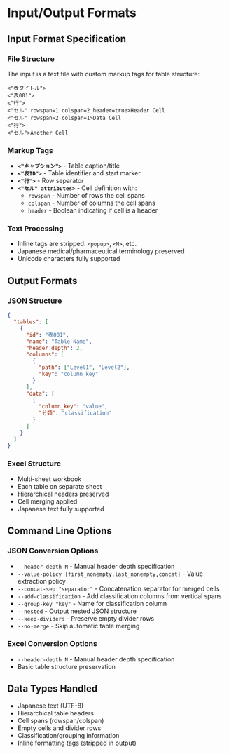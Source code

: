 # Input/Output Formats

## Input Format Specification

### File Structure
The input is a text file with custom markup tags for table structure:

```
<"表タイトル">
<"表001">
<"行">
<"セル" rowspan=1 colspan=2 header=true>Header Cell
<"セル" rowspan=2 colspan=1>Data Cell
<"行">
<"セル">Another Cell
```

### Markup Tags
- **`<"キャプション">`** - Table caption/title
- **`<"表ID">`** - Table identifier and start marker
- **`<"行">`** - Row separator
- **`<"セル" attributes>`** - Cell definition with:
  - `rowspan` - Number of rows the cell spans
  - `colspan` - Number of columns the cell spans  
  - `header` - Boolean indicating if cell is a header

### Text Processing
- Inline tags are stripped: `<popup>`, `<M>`, etc.
- Japanese medical/pharmaceutical terminology preserved
- Unicode characters fully supported

## Output Formats

### JSON Structure
```json
{
  "tables": [
    {
      "id": "表001",
      "name": "Table Name",
      "header_depth": 2,
      "columns": [
        {
          "path": ["Level1", "Level2"],
          "key": "column_key"
        }
      ],
      "data": [
        {
          "column_key": "value",
          "分類": "classification"
        }
      ]
    }
  ]
}
```

### Excel Structure
- Multi-sheet workbook
- Each table on separate sheet
- Hierarchical headers preserved
- Cell merging applied
- Japanese text fully supported

## Command Line Options

### JSON Conversion Options
- `--header-depth N` - Manual header depth specification
- `--value-policy {first_nonempty,last_nonempty,concat}` - Value extraction policy
- `--concat-sep "separator"` - Concatenation separator for merged cells
- `--add-classification` - Add classification columns from vertical spans
- `--group-key "key"` - Name for classification column
- `--nested` - Output nested JSON structure
- `--keep-dividers` - Preserve empty divider rows
- `--no-merge` - Skip automatic table merging

### Excel Conversion Options
- `--header-depth N` - Manual header depth specification
- Basic table structure preservation

## Data Types Handled
- Japanese text (UTF-8)
- Hierarchical table headers
- Cell spans (rowspan/colspan)
- Empty cells and divider rows
- Classification/grouping information
- Inline formatting tags (stripped in output)
